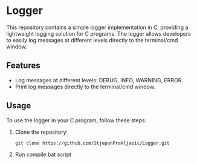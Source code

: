 # Logger
This repository contains a simple logger implementation in C, providing a lightweight logging solution for C programs. The logger allows developers to easily log messages at different levels directly to the terminal/cmd window.
## Features

- Log messages at different levels: DEBUG, INFO, WARNING, ERROR.
- Print log messages directly to the terminal/cmd window.

## Usage

To use the logger in your C program, follow these steps:

1. Clone the repository:

   ```bash
   git clone https://github.com/StjepanPrakljacic/Logger.git
   
2. Run compile.bat script 
